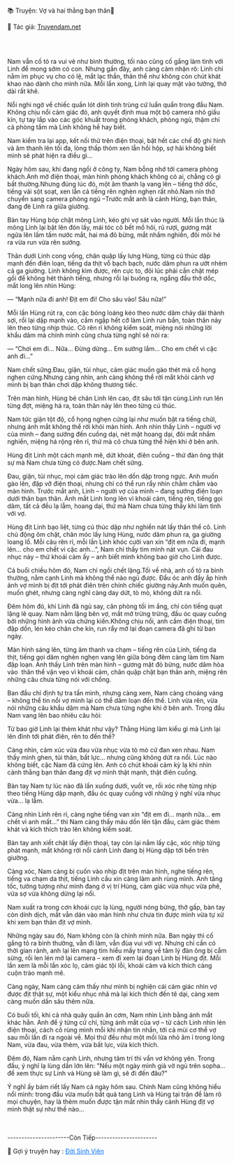 📚 Truyện: Vợ và hai thằng bạn thân🔞 
<br>
<p>📖 Tác giả: <a href="https://truyendam.net" target="_blank" title="Truyện sex người lớn, truyện 18+ tại Truyendam.net">Truyendam.net</a></p>
<br></br>
<!-- truyện sex chồng xem vợ bị địt, cuckold Việt Nam, vợ lên đỉnh với bạn thân, sex group, vợ ngoại tình, sex flagship dài tập, truyện sex tâm lý mạnh, POV chồng bị cắm sừng, truyện sex Việt mới nhất, Truyendam.net -->

Nam vẫn cố tỏ ra vui vẻ như bình thường, tối nào cũng cố gắng làm tình với Linh để mong sớm có con. Nhưng gần đây, anh càng cảm nhận rõ: Linh chỉ nằm im phục vụ cho có lệ, mắt lạc thần, thân thể như không còn chút khát khao nào dành cho mình nữa. Mỗi lần xong, Linh lại quay mặt vào tường, thở dài rất khẽ.

Nỗi nghi ngờ về chiếc quần lót dính tinh trùng cứ luẩn quẩn trong đầu Nam. Không chịu nổi cảm giác đó, anh quyết định mua một bộ camera nhỏ giấu kín, tự tay lắp vào các góc khuất trong phòng khách, phòng ngủ, thậm chí cả phòng tắm mà Linh không hề hay biết.

Nam kiểm tra lại app, kết nối thử trên điện thoại, bật hết các chế độ ghi hình và âm thanh lên tối đa, lòng thấp thỏm xen lẫn hồi hộp, sợ hãi không biết mình sẽ phát hiện ra điều gì...

Ngày hôm sau, khi đang ngồi ở công ty, Nam bỗng nhớ tới camera phòng khách.Anh mở điện thoại, màn hình phòng khách không có ai, chẳng có gì bất thường.Nhưng đúng lúc đó, một âm thanh lạ vang lên – tiếng thở dốc, tiếng vải sột soạt, xen lẫn cả tiếng rên nghèn nghẹn rất nhỏ.Nam nín thở chuyển sang camera phòng ngủ –Trước mắt anh là cảnh Hùng, bạn thân, đang đè Linh ra giữa giường.

Bàn tay Hùng bóp chặt mông Linh, kéo ghì vợ sát vào người. Mỗi lần thúc là mông Linh lại bật lên đón lấy, mái tóc cô bết mồ hôi, rũ rượi, gương mặt ngửa lên lấm tấm nước mắt, hai má đỏ bừng, mắt nhắm nghiền, đôi môi hé ra vừa run vừa rên sướng.

Thân dưới Linh cong vồng, chân quặp lấy lưng Hùng, từng cú thúc dập mạnh đến điên loạn, tiếng da thịt vỗ bạch bạch, nước dâm phun ra ướt nhèm cả ga giường. Linh không kìm được, rên cực to, đôi lúc phải cắn chặt mép gối để không hét thành tiếng, nhưng rồi lại buông ra, ngẩng đầu thở dốc, mắt long lên nhìn Hùng:

— “Mạnh nữa đi anh! Địt em đi! Cho sâu vào! Sâu nữa!”

Mỗi lần Hùng rút ra, con cặc bóng loáng kéo theo nước dâm chảy dài thành sợi, rồi lại dập mạnh vào, cắm ngập hết cỡ làm Linh run bắn, toàn thân nảy lên theo từng nhịp thúc. Cô rên rỉ không kiểm soát, miệng nói những lời khẩu dâm mà chính mình cũng chưa từng nghĩ sẽ nói ra:

— “Chơi em đi… Nữa… Đừng dừng… Em sướng lắm… Cho em chết vì cặc anh đi…”

Nam chết sững.Đau, giận, tủi nhục, cảm giác muốn gào thét mà cổ họng nghẹn cứng.Nhưng càng nhìn, anh càng không thể rời mắt khỏi cảnh vợ mình bị bạn thân chơi dập không thương tiếc.

Trên màn hình, Hùng bẻ chân Linh lên cao, địt sâu tới tận cùng.Linh run lên từng đợt, miệng há ra, toàn thân nảy lên theo từng cú thúc.



Nam tức giận tột độ, cổ họng nghẹn cứng lại như muốn bật ra tiếng chửi, nhưng ánh mắt không thể rời khỏi màn hình. Anh nhìn thấy Linh – người vợ của mình – đang sướng đến cuồng dại, nét mặt hoang dại, đôi mắt nhắm nghiền, miệng há rộng rên rỉ, thứ mà cô chưa từng thể hiện khi ở bên anh. 

Hùng địt Linh một cách mạnh mẽ, dứt khoát, điên cuồng – thứ đàn ông thật sự mà Nam chưa từng có được.Nam chết sững. 

Đau, giận, tủi nhục, mọi cảm giác trào lên dồn dập trong ngực. Anh muốn gào lên, đập vỡ điện thoại, nhưng chỉ có thể run rẩy nhìn chằm chằm vào màn hình. Trước mắt anh, Linh – người vợ của mình – đang sướng điên loạn dưới thân bạn thân. Ánh mắt Linh long lên vì khoái cảm, tiếng rên, tiếng gọi dâm, tất cả đều lạ lẫm, hoang dại, thứ mà Nam chưa từng thấy khi làm tình với vợ.

Hùng địt Linh bạo liệt, từng cú thúc dập như nghiền nát lấy thân thể cô. Linh chủ động ôm chặt, chân móc lấy lưng Hùng, nước dâm phun ra, ga giường loang lổ. Mỗi câu rên rỉ, mỗi lần Linh khóc cười van xin “địt em nữa đi, mạnh lên… cho em chết vì cặc anh…”, Nam chỉ thấy tim mình nát vụn. Cái đau nhục này – thứ khoái cảm ấy – anh biết mình không bao giờ cho Linh được.



Cả buổi chiều hôm đó, Nam chỉ ngồi chết lặng.Tối về nhà, anh cố tỏ ra bình thường, nằm cạnh Linh mà không thể nào ngủ được. Đầu óc anh đầy ắp hình ảnh vợ mình bị địt tới phát điên trên chính chiếc giường này.Anh muốn quên, muốn ghét, nhưng càng nghĩ càng day dứt, tò mò, không dứt ra nổi.

Đêm hôm đó, khi Linh đã ngủ say, căn phòng tối im ắng, chỉ còn tiếng quạt lặng lẽ quay. Nam nằm lặng bên vợ, mắt mở trừng trừng, đầu óc quay cuồng bởi những hình ảnh vừa chứng kiến.Không chịu nổi, anh cầm điện thoại, tim đập dồn, lén kéo chăn che kín, run rẩy mở lại đoạn camera đã ghi từ ban ngày.

Màn hình sáng lên, từng âm thanh va chạm – tiếng rên của Linh, tiếng da thịt, tiếng gọi dâm nghèn nghẹn vang lên giữa bóng đêm càng làm tim Nam đập loạn. Anh thấy Linh trên màn hình – gương mặt đỏ bừng, nước dâm hòa vào  thân thể vặn vẹo vì khoái cảm, chân quặp chặt bạn thân anh, miệng rên những câu chưa từng nói với chồng.

Ban đầu chỉ định tự tra tấn mình, nhưng càng xem, Nam càng choáng váng – không thể tin nổi vợ mình lại có thể dâm loạn đến thế. Linh  vừa rên, vừa nói những câu khẩu dâm mà Nam chưa từng nghe khi ở bên anh. Trong đầu Nam vang lên bao nhiêu câu hỏi: 

Từ bao giờ Linh lại thèm khát như vậy? Thằng Hùng làm kiểu gì mà Linh lại lên đỉnh tới phát điên, rên to đến thế?

Càng nhìn, cảm xúc vừa đau vừa nhục vừa tò mò cứ đan xen nhau. Nam thấy mình ghen, tủi thân, bất lực... nhưng cũng không dứt ra nổi. Lúc nào không biết, cặc Nam đã cứng lên. Anh có chút khoái cảm kỳ lạ khi nhìn cảnh thằng bạn thân đang địt vợ mình thật mạnh, thật điên cuồng.

Bàn tay Nam tự lúc nào đã lần xuống dưới, vuốt ve, rồi xóc nhẹ từng nhịp theo tiếng Hùng dập mạnh, đầu óc quay cuồng với những ý nghĩ vừa nhục vừa... lạ lẫm.

Càng nhìn Linh rên rỉ, càng nghe tiếng van xin “địt em đi… mạnh nữa… em chết vì anh mất…” thì Nam càng thấy máu dồn lên tận đầu, cảm giác thèm khát và kích thích trào lên không kiểm soát. 

Bàn tay anh xiết chặt lấy điện thoại, tay còn lại nắm lấy cặc, xóc nhịp từng phát mạnh, mắt không rời nổi cảnh Linh đang bị Hùng dập tới bến trên giường.

Càng xóc, Nam càng bị cuốn vào nhịp địt trên màn hình, nghe tiếng rên, tiếng va chạm da thịt, tiếng Linh cầu xin càng làm anh rùng mình. Anh tăng tốc, tưởng tượng như mình đang ở vị trí Hùng, cảm giác vừa nhục vừa phê, vừa sợ vừa không dừng lại nổi.

Nam xuất ra trong cơn khoái cực lạ lùng, người nóng bừng, thở gấp, bàn tay còn dính dịch, mắt vẫn dán vào màn hình như chưa tin được mình vừa tự xử khi xem bạn thân địt vợ mình.

Những ngày sau đó, Nam không còn là chính mình nữa. Ban ngày thì cố gắng tỏ ra bình thường, vẫn đi làm, vẫn đùa vui với vợ. Nhưng chỉ cần có thời gian rảnh, anh lại lên mạng tìm hiểu mấy trang về tâm lý đàn ông bị cắm sừng, rồi len lén mở lại camera – xem đi xem lại đoạn Linh bị Hùng địt. Mỗi lần xem là mỗi lần xóc lọ, cảm giác tội lỗi, khoái cảm và kích thích càng cuộn trào mạnh mẽ.

Càng ngày, Nam càng cảm thấy như mình bị nghiện cái cảm giác nhìn vợ được địt thật sự, một kiểu nhục nhã mà lại kích thích đến tê dại, càng xem càng muốn dấn sâu thêm nữa.

Có buổi tối, khi cả nhà quây quần ăn cơm, Nam nhìn Linh bằng ánh mắt khác hẳn. Anh để ý từng cử chỉ, từng ánh mắt của vợ – từ cách Linh nhìn lén điện thoại, cách cô rùng mình mỗi khi nhận tin nhắn, tới cả mùi cơ thể vợ sau mỗi lần đi ra ngoài về. Mọi thứ đều như một mồi lửa nhỏ âm ỉ trong lòng Nam, vừa đau, vừa thèm, vừa bất lực, vừa kích thích.

Đêm đó, Nam nằm cạnh Linh, nhưng tâm trí thì vẩn vơ không yên. Trong đầu, ý nghĩ lạ lùng dần lớn lên: "Nếu một ngày mình giả vờ ngủ trên sopha… để xem thực sự Linh và Hùng sẽ làm gì, sẽ đi đến đâu?"

Ý nghĩ ấy bám riết lấy Nam cả ngày hôm sau. Chính Nam cũng không hiểu nổi mình: trong đầu vừa muốn bắt quả tang Linh và Hùng tại trận để làm rõ mọi chuyện, hay là thèm muốn được tận mắt nhìn thấy cảnh Hùng địt vợ mình thật sự như thế nào...

<br></br>
----------------------Còn Tiếp----------------------
<p>
  📢 Gợi ý truyện hay : 
  <a href="https://truyendam.net/truyen/doi-sinh-vien" 
     target="_blank" 
     title="Truyện sex người lớn, truyện 18+ tại Truyendam.net"
     style="text-decoration: underline; color: #0070f3;"
  >
    Đời Sinh Viên
  </a>
</p>